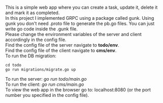 This is a simple web app where you can create a task, update it, delete it and mark it as completed.  
In this project I implemented GRPC using a package called gunk. Using gunk you don't need .proto file to generate the pb.go files. You can just write go code inside the .gunk file.  
Please change the environment variables of the server and client accordingly in the config file.  
Find the config file of the server navigate to **todo/env**.  
Find the config file of the client navigate to **cms/env**.  
To run the DB migration:  
```
cd todo
go run migrations/migrate.go up
```
To run the server: *go run todo/main.go*  
To run the client: *go run cms/main.go*  
To view the web app in the browser go to: localhost:8080 (or the port number you specified in the config file).  
